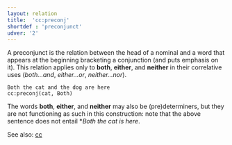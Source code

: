 ```yaml
---
layout: relation
title:  'cc:preconj'
shortdef : 'preconjunct'
udver: '2'
---
```


A preconjunct is the relation between the head of a nominal and a word that appears at the beginning bracketing a conjunction (and puts emphasis on it). This relation applies only to <b>both</b>, <b>either</b>, and <b>neither</b> in their correlative uses (*both...and*, *either...or*, *neither...nor*).

~~~ sdparse
Both the cat and the dog are here
cc:preconj(cat, Both)
~~~

The words <b>both</b>, <b>either</b>, and <b>neither</b> may also be (pre)determiners, but they are not functioning as such in this construction: note that the above sentence does not entail \**Both the cat is here*.

See also: [cc]()
<!-- Interlanguage links updated Po 6. listopadu 2023, 21:42:35 CET -->
